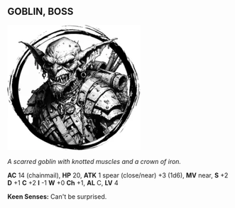 ## GOBLIN, BOSS

![](images/goblin-boss.webp)

_A scarred goblin with knotted muscles and a crown of iron._

**AC** 14 (chainmail), **HP** 20, **ATK** 1 spear (close/near) +3 (1d6), **MV** near, **S** +2 **D** +1 **C** +2 **I** -1 **W** +0 **Ch** +1, **AL** C, **LV** 4

**Keen Senses:** Can't be surprised.

